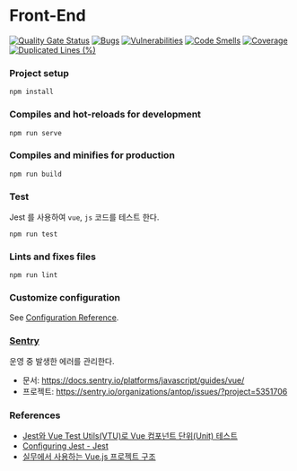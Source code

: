 # Front-End

[![Quality Gate Status](https://sonarcloud.io/api/project_badges/measure?project=antop-dev_billiards-love%3Afront-end&metric=alert_status)](https://sonarcloud.io/dashboard?id=antop-dev_billiards-love%3Afront-end)
[![Bugs](https://sonarcloud.io/api/project_badges/measure?project=antop-dev_billiards-love%3Afront-end&metric=bugs)](https://sonarcloud.io/dashboard?id=antop-dev_billiards-love%3Afront-end)
[![Vulnerabilities](https://sonarcloud.io/api/project_badges/measure?project=antop-dev_billiards-love%3Afront-end&metric=vulnerabilities)](https://sonarcloud.io/dashboard?id=antop-dev_billiards-love%3Afront-end)
[![Code Smells](https://sonarcloud.io/api/project_badges/measure?project=antop-dev_billiards-love%3Afront-end&metric=code_smells)](https://sonarcloud.io/dashboard?id=antop-dev_billiards-love%3Afront-end)
[![Coverage](https://sonarcloud.io/api/project_badges/measure?project=antop-dev_billiards-love%3Afront-end&metric=coverage)](https://sonarcloud.io/dashboard?id=antop-dev_billiards-love%3Afront-end)
[![Duplicated Lines (%)](https://sonarcloud.io/api/project_badges/measure?project=antop-dev_billiards-love%3Afront-end&metric=duplicated_lines_density)](https://sonarcloud.io/dashboard?id=antop-dev_billiards-love%3Afront-end)

### Project setup

```
npm install
```

### Compiles and hot-reloads for development

```
npm run serve
```

### Compiles and minifies for production

```
npm run build
```

### Test

Jest 를 사용하여 `vue`, `js` 코드를 테스트 한다.

```
npm run test
```

### Lints and fixes files

```
npm run lint
```

### Customize configuration

See [Configuration Reference](https://cli.vuejs.org/config/).

### [Sentry](https://sentry.io/)

운영 중 발생한 에러를 관리한다.

* 문서: https://docs.sentry.io/platforms/javascript/guides/vue/
* 프로젝트: https://sentry.io/organizations/antop/issues/?project=5351706

### References

* [Jest와 Vue Test Utils(VTU)로 Vue 컴포넌트 단위(Unit) 테스트](https://heropy.blog/2020/05/20/vue-test-with-jest/)
* [Configuring Jest - Jest](https://jestjs.io/docs/en/configuration)
* [실무에서 사용하는 Vue.js 프로젝트 구조](https://joshua1988.github.io/web-development/vuejs/vue-structure/)
